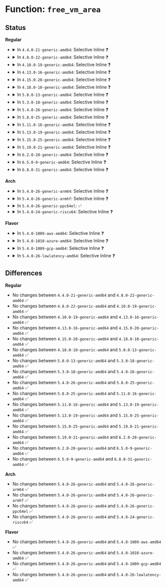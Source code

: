 # Function: <code>free_vm_area</code>

## Status
<b>Regular</b>
<ul>
<li>
<details>
<summary>In <code>4.4.0-21-generic-amd64</code>: Selective Inline ❓</summary>

```c
void free_vm_area(struct vm_struct * area)
```

```json
{
  "name": "free_vm_area",
  "collision_type": "Unique Global",
  "inline_type": "Selective",
  "funcs": [
    {
      "addr": 18446744071580741488,
      "name": "free_vm_area",
      "external": true,
      "loc": "mm/vmalloc.c:2266",
      "file": "mm/vmalloc.c",
      "inline": "not declared, inlined",
      "caller_inline": [],
      "caller_func": [
        "arch/x86/mm/ioremap.c:__ioremap_caller",
        "mm/vmalloc.c:alloc_vm_area",
        "mm/vmalloc.c:pcpu_free_vm_areas",
        "mm/zsmalloc.c:zs_unregister_cpu_notifier",
        "drivers/acpi/apei/ghes.c:ghes_exit",
        "drivers/xen/xenbus/xenbus_client.c:xenbus_unmap_ring_vfree_pv",
        "drivers/xen/xenbus/xenbus_client.c:xenbus_map_ring_valloc_pv"
      ]
    }
  ],
  "symbols": [
    {
      "addr": 18446744071580741488,
      "name": "free_vm_area",
      "section": ".text",
      "bind": "STB_GLOBAL",
      "size": 40
    }
  ]
}
```
</details>
</li>
<li>
<details>
<summary>In <code>4.8.0-22-generic-amd64</code>: Selective Inline ❓</summary>

```c
void free_vm_area(struct vm_struct * area)
```

```json
{
  "name": "free_vm_area",
  "collision_type": "Unique Global",
  "inline_type": "Selective",
  "funcs": [
    {
      "addr": 18446744071580860672,
      "name": "free_vm_area",
      "external": true,
      "loc": "mm/vmalloc.c:2287",
      "file": "mm/vmalloc.c",
      "inline": "not declared, inlined",
      "caller_inline": [],
      "caller_func": [
        "arch/x86/mm/ioremap.c:__ioremap_caller",
        "mm/vmalloc.c:pcpu_free_vm_areas",
        "mm/vmalloc.c:alloc_vm_area",
        "mm/zsmalloc.c:zs_unregister_cpu_notifier",
        "drivers/xen/xenbus/xenbus_client.c:xenbus_unmap_ring_vfree_pv",
        "drivers/xen/xenbus/xenbus_client.c:xenbus_map_ring_valloc_pv"
      ]
    }
  ],
  "symbols": [
    {
      "addr": 18446744071580860672,
      "name": "free_vm_area",
      "section": ".text",
      "bind": "STB_GLOBAL",
      "size": 40
    }
  ]
}
```
</details>
</li>
<li>
<details>
<summary>In <code>4.10.0-19-generic-amd64</code>: Selective Inline ❓</summary>

```c
void free_vm_area(struct vm_struct * area)
```

```json
{
  "name": "free_vm_area",
  "collision_type": "Unique Global",
  "inline_type": "Selective",
  "funcs": [
    {
      "addr": 18446744071580930880,
      "name": "free_vm_area",
      "external": true,
      "loc": "mm/vmalloc.c:2300",
      "file": "mm/vmalloc.c",
      "inline": "not declared, inlined",
      "caller_inline": [],
      "caller_func": [
        "arch/x86/mm/ioremap.c:__ioremap_caller",
        "mm/vmalloc.c:pcpu_free_vm_areas",
        "mm/vmalloc.c:alloc_vm_area",
        "mm/zsmalloc.c:zs_cpu_dead",
        "drivers/xen/xenbus/xenbus_client.c:xenbus_unmap_ring_vfree_pv",
        "drivers/xen/xenbus/xenbus_client.c:xenbus_map_ring_valloc_pv"
      ]
    }
  ],
  "symbols": [
    {
      "addr": 18446744071580930880,
      "name": "free_vm_area",
      "section": ".text",
      "bind": "STB_GLOBAL",
      "size": 40
    }
  ]
}
```
</details>
</li>
<li>
<details>
<summary>In <code>4.13.0-16-generic-amd64</code>: Selective Inline ❓</summary>

```c
void free_vm_area(struct vm_struct * area)
```

```json
{
  "name": "free_vm_area",
  "collision_type": "Unique Global",
  "inline_type": "Selective",
  "funcs": [
    {
      "addr": 18446744071580975136,
      "name": "free_vm_area",
      "external": true,
      "loc": "mm/vmalloc.c:2370",
      "file": "mm/vmalloc.c",
      "inline": "not declared, inlined",
      "caller_inline": [],
      "caller_func": [
        "arch/x86/mm/ioremap.c:__ioremap_caller",
        "mm/vmalloc.c:pcpu_free_vm_areas",
        "mm/vmalloc.c:alloc_vm_area",
        "mm/zsmalloc.c:zs_cpu_dead",
        "drivers/xen/xenbus/xenbus_client.c:xenbus_unmap_ring_vfree_pv",
        "drivers/xen/xenbus/xenbus_client.c:xenbus_map_ring_valloc_pv"
      ]
    }
  ],
  "symbols": [
    {
      "addr": 18446744071580975136,
      "name": "free_vm_area",
      "section": ".text",
      "bind": "STB_GLOBAL",
      "size": 40
    }
  ]
}
```
</details>
</li>
<li>
<details>
<summary>In <code>4.15.0-20-generic-amd64</code>: Selective Inline ❓</summary>

```c
void free_vm_area(struct vm_struct * area)
```

```json
{
  "name": "free_vm_area",
  "collision_type": "Unique Global",
  "inline_type": "Selective",
  "funcs": [
    {
      "addr": 18446744071581077760,
      "name": "free_vm_area",
      "external": true,
      "loc": "mm/vmalloc.c:2366",
      "file": "mm/vmalloc.c",
      "inline": "not declared, inlined",
      "caller_inline": [],
      "caller_func": [
        "arch/x86/xen/grant-table.c:arch_gnttab_init",
        "arch/x86/mm/ioremap.c:__ioremap_caller",
        "mm/vmalloc.c:pcpu_free_vm_areas",
        "mm/vmalloc.c:alloc_vm_area",
        "mm/zsmalloc.c:zs_cpu_dead",
        "drivers/xen/xenbus/xenbus_client.c:xenbus_unmap_ring_vfree_pv",
        "drivers/xen/xenbus/xenbus_client.c:xenbus_map_ring_valloc_pv"
      ]
    }
  ],
  "symbols": [
    {
      "addr": 18446744071581077760,
      "name": "free_vm_area",
      "section": ".text",
      "bind": "STB_GLOBAL",
      "size": 40
    }
  ]
}
```
</details>
</li>
<li>
<details>
<summary>In <code>4.18.0-10-generic-amd64</code>: Selective Inline ❓</summary>

```c
void free_vm_area(struct vm_struct * area)
```

```json
{
  "name": "free_vm_area",
  "collision_type": "Unique Global",
  "inline_type": "Selective",
  "funcs": [
    {
      "addr": 18446744071581216688,
      "name": "free_vm_area",
      "external": true,
      "loc": "mm/vmalloc.c:2353",
      "file": "mm/vmalloc.c",
      "inline": "not declared, inlined",
      "caller_inline": [],
      "caller_func": [
        "arch/x86/xen/grant-table.c:arch_gnttab_init",
        "arch/x86/mm/ioremap.c:__ioremap_caller",
        "mm/vmalloc.c:pcpu_free_vm_areas",
        "mm/vmalloc.c:alloc_vm_area",
        "mm/zsmalloc.c:zs_cpu_dead",
        "drivers/xen/xenbus/xenbus_client.c:xenbus_unmap_ring_vfree_pv",
        "drivers/xen/xenbus/xenbus_client.c:xenbus_map_ring_valloc_pv"
      ]
    }
  ],
  "symbols": [
    {
      "addr": 18446744071581216688,
      "name": "free_vm_area",
      "section": ".text",
      "bind": "STB_GLOBAL",
      "size": 40
    }
  ]
}
```
</details>
</li>
<li>
<details>
<summary>In <code>5.0.0-13-generic-amd64</code>: Selective Inline ❓</summary>

```c
void free_vm_area(struct vm_struct * area)
```

```json
{
  "name": "free_vm_area",
  "collision_type": "Unique Global",
  "inline_type": "Selective",
  "funcs": [
    {
      "addr": 18446744071581300416,
      "name": "free_vm_area",
      "external": true,
      "loc": "mm/vmalloc.c:2355",
      "file": "mm/vmalloc.c",
      "inline": "not declared, inlined",
      "caller_inline": [],
      "caller_func": [
        "arch/x86/xen/grant-table.c:arch_gnttab_init",
        "arch/x86/mm/ioremap.c:__ioremap_caller",
        "mm/vmalloc.c:pcpu_free_vm_areas",
        "mm/vmalloc.c:alloc_vm_area",
        "mm/zsmalloc.c:zs_cpu_dead",
        "drivers/xen/xenbus/xenbus_client.c:xenbus_unmap_ring_vfree_pv",
        "drivers/xen/xenbus/xenbus_client.c:xenbus_map_ring_valloc_pv"
      ]
    }
  ],
  "symbols": [
    {
      "addr": 18446744071581300416,
      "name": "free_vm_area",
      "section": ".text",
      "bind": "STB_GLOBAL",
      "size": 40
    }
  ]
}
```
</details>
</li>
<li>
<details>
<summary>In <code>5.3.0-18-generic-amd64</code>: Selective Inline ❓</summary>

```c
void free_vm_area(struct vm_struct * area)
```

```json
{
  "name": "free_vm_area",
  "collision_type": "Unique Global",
  "inline_type": "Selective",
  "funcs": [
    {
      "addr": 18446744071581373360,
      "name": "free_vm_area",
      "external": true,
      "loc": "mm/vmalloc.c:3106",
      "file": "mm/vmalloc.c",
      "inline": "not declared, inlined",
      "caller_inline": [],
      "caller_func": [
        "arch/x86/xen/grant-table.c:arch_gnttab_init",
        "arch/x86/mm/ioremap.c:__ioremap_caller",
        "mm/vmalloc.c:pcpu_free_vm_areas",
        "mm/vmalloc.c:alloc_vm_area",
        "mm/zsmalloc.c:zs_cpu_dead",
        "drivers/xen/xenbus/xenbus_client.c:xenbus_unmap_ring_vfree_pv",
        "drivers/xen/xenbus/xenbus_client.c:xenbus_map_ring_valloc_pv"
      ]
    }
  ],
  "symbols": [
    {
      "addr": 18446744071581373360,
      "name": "free_vm_area",
      "section": ".text",
      "bind": "STB_GLOBAL",
      "size": 42
    }
  ]
}
```
</details>
</li>
<li>
<details>
<summary>In <code>5.4.0-26-generic-amd64</code>: Selective Inline ❓</summary>

```c
void free_vm_area(struct vm_struct * area)
```

```json
{
  "name": "free_vm_area",
  "collision_type": "Unique Global",
  "inline_type": "Selective",
  "funcs": [
    {
      "addr": 18446744071581434608,
      "name": "free_vm_area",
      "external": true,
      "loc": "mm/vmalloc.c:3117",
      "file": "mm/vmalloc.c",
      "inline": "not declared, inlined",
      "caller_inline": [],
      "caller_func": [
        "arch/x86/xen/grant-table.c:arch_gnttab_init",
        "arch/x86/mm/ioremap.c:__ioremap_caller",
        "mm/vmalloc.c:pcpu_free_vm_areas",
        "mm/vmalloc.c:alloc_vm_area",
        "mm/zsmalloc.c:zs_cpu_dead",
        "drivers/xen/xenbus/xenbus_client.c:xenbus_unmap_ring_vfree_pv",
        "drivers/xen/xenbus/xenbus_client.c:xenbus_map_ring_valloc_pv"
      ]
    }
  ],
  "symbols": [
    {
      "addr": 18446744071581434608,
      "name": "free_vm_area",
      "section": ".text",
      "bind": "STB_GLOBAL",
      "size": 42
    }
  ]
}
```
</details>
</li>
<li>
<details>
<summary>In <code>5.8.0-25-generic-amd64</code>: Selective Inline ❓</summary>

```c
void free_vm_area(struct vm_struct * area)
```

```json
{
  "name": "free_vm_area",
  "collision_type": "Unique Global",
  "inline_type": "Selective",
  "funcs": [
    {
      "addr": 18446744071581649672,
      "name": "free_vm_area",
      "external": true,
      "loc": "mm/vmalloc.c:3117",
      "file": "mm/vmalloc.c",
      "inline": "not declared, inlined",
      "caller_inline": [
        "mm/vmalloc.c:pcpu_free_vm_areas",
        "mm/vmalloc.c:pcpu_free_vm_areas",
        "mm/vmalloc.c:alloc_vm_area",
        "mm/vmalloc.c:alloc_vm_area"
      ],
      "caller_func": [
        "arch/x86/xen/grant-table.c:arch_gnttab_init",
        "arch/x86/mm/ioremap.c:__ioremap_caller",
        "drivers/xen/xenbus/xenbus_client.c:xenbus_unmap_ring_pv",
        "drivers/xen/xenbus/xenbus_client.c:xenbus_map_ring_pv"
      ]
    }
  ],
  "symbols": [
    {
      "addr": 18446744071581647200,
      "name": "free_vm_area",
      "section": ".text",
      "bind": "STB_GLOBAL",
      "size": 44
    }
  ]
}
```
</details>
</li>
<li>
<details>
<summary>In <code>5.11.0-16-generic-amd64</code>: Selective Inline ❓</summary>

```c
void free_vm_area(struct vm_struct * area)
```

```json
{
  "name": "free_vm_area",
  "collision_type": "Unique Global",
  "inline_type": "Selective",
  "funcs": [
    {
      "addr": 18446744071581696056,
      "name": "free_vm_area",
      "external": true,
      "loc": "mm/vmalloc.c:3102",
      "file": "mm/vmalloc.c",
      "inline": "not declared, inlined",
      "caller_inline": [
        "mm/vmalloc.c:pcpu_free_vm_areas",
        "mm/vmalloc.c:pcpu_free_vm_areas",
        "mm/vmalloc.c:__vmalloc_area_node",
        "mm/vmalloc.c:__vmalloc_area_node",
        "mm/vmalloc.c:vmap_pfn",
        "mm/vmalloc.c:vmap_pfn"
      ],
      "caller_func": [
        "arch/x86/xen/grant-table.c:arch_gnttab_init",
        "arch/x86/xen/grant-table.c:arch_gnttab_valloc",
        "arch/x86/mm/ioremap.c:__ioremap_caller",
        "drivers/xen/xenbus/xenbus_client.c:xenbus_unmap_ring_pv",
        "drivers/xen/xenbus/xenbus_client.c:xenbus_map_ring_pv"
      ]
    }
  ],
  "symbols": [
    {
      "addr": 18446744071581693632,
      "name": "free_vm_area",
      "section": ".text",
      "bind": "STB_GLOBAL",
      "size": 44
    }
  ]
}
```
</details>
</li>
<li>
<details>
<summary>In <code>5.13.0-19-generic-amd64</code>: Selective Inline ❓</summary>

```c
void free_vm_area(struct vm_struct * area)
```

```json
{
  "name": "free_vm_area",
  "collision_type": "Unique Global",
  "inline_type": "Selective",
  "funcs": [
    {
      "addr": 18446744071581719544,
      "name": "free_vm_area",
      "external": true,
      "loc": "mm/vmalloc.c:3354",
      "file": "mm/vmalloc.c",
      "inline": "not declared, inlined",
      "caller_inline": [
        "mm/vmalloc.c:pcpu_free_vm_areas",
        "mm/vmalloc.c:pcpu_free_vm_areas",
        "mm/vmalloc.c:vmap_pfn",
        "mm/vmalloc.c:vmap_pfn"
      ],
      "caller_func": [
        "arch/x86/xen/grant-table.c:arch_gnttab_init",
        "arch/x86/xen/grant-table.c:arch_gnttab_valloc",
        "arch/x86/mm/ioremap.c:__ioremap_caller",
        "drivers/xen/xenbus/xenbus_client.c:xenbus_unmap_ring_pv",
        "drivers/xen/xenbus/xenbus_client.c:xenbus_map_ring_pv"
      ]
    }
  ],
  "symbols": [
    {
      "addr": 18446744071581716368,
      "name": "free_vm_area",
      "section": ".text",
      "bind": "STB_GLOBAL",
      "size": 44
    }
  ]
}
```
</details>
</li>
<li>
<details>
<summary>In <code>5.15.0-25-generic-amd64</code>: Selective Inline ❓</summary>

```c
void free_vm_area(struct vm_struct * area)
```

```json
{
  "name": "free_vm_area",
  "collision_type": "Unique Global",
  "inline_type": "Selective",
  "funcs": [
    {
      "addr": 18446744071581991880,
      "name": "free_vm_area",
      "external": true,
      "loc": "mm/vmalloc.c:3465",
      "file": "mm/vmalloc.c",
      "inline": "not declared, inlined",
      "caller_inline": [
        "mm/vmalloc.c:pcpu_free_vm_areas",
        "mm/vmalloc.c:vmap_pfn"
      ],
      "caller_func": [
        "arch/x86/xen/grant-table.c:arch_gnttab_init",
        "arch/x86/xen/grant-table.c:arch_gnttab_valloc",
        "arch/x86/mm/ioremap.c:__ioremap_caller",
        "drivers/xen/xenbus/xenbus_client.c:xenbus_unmap_ring_pv",
        "drivers/xen/xenbus/xenbus_client.c:xenbus_map_ring_pv"
      ]
    }
  ],
  "symbols": [
    {
      "addr": 18446744071581988608,
      "name": "free_vm_area",
      "section": ".text",
      "bind": "STB_GLOBAL",
      "size": 44
    }
  ]
}
```
</details>
</li>
<li>
<details>
<summary>In <code>5.19.0-21-generic-amd64</code>: Selective Inline ❓</summary>

```c
void free_vm_area(struct vm_struct * area)
```

```json
{
  "name": "free_vm_area",
  "collision_type": "Unique Global",
  "inline_type": "Selective",
  "funcs": [
    {
      "addr": 18446744071582414632,
      "name": "free_vm_area",
      "external": true,
      "loc": "mm/vmalloc.c:3627",
      "file": "mm/vmalloc.c",
      "inline": "not declared, inlined",
      "caller_inline": [
        "mm/vmalloc.c:pcpu_free_vm_areas",
        "mm/vmalloc.c:__vmalloc_area_node",
        "mm/vmalloc.c:vmap_pfn"
      ],
      "caller_func": [
        "arch/x86/xen/grant-table.c:arch_gnttab_init",
        "arch/x86/xen/grant-table.c:arch_gnttab_valloc",
        "arch/x86/mm/ioremap.c:__ioremap_caller",
        "drivers/xen/xenbus/xenbus_client.c:xenbus_unmap_ring_pv",
        "drivers/xen/xenbus/xenbus_client.c:xenbus_map_ring_pv"
      ]
    }
  ],
  "symbols": [
    {
      "addr": 18446744071582410880,
      "name": "free_vm_area",
      "section": ".text",
      "bind": "STB_GLOBAL",
      "size": 51
    }
  ]
}
```
</details>
</li>
<li>
<details>
<summary>In <code>6.2.0-20-generic-amd64</code>: Selective Inline ❓</summary>

```c
void free_vm_area(struct vm_struct * area)
```

```json
{
  "name": "free_vm_area",
  "collision_type": "Unique Global",
  "inline_type": "Selective",
  "funcs": [
    {
      "addr": 18446744071582922392,
      "name": "free_vm_area",
      "external": true,
      "loc": "mm/vmalloc.c:3689",
      "file": "mm/vmalloc.c",
      "inline": "not declared, inlined",
      "caller_inline": [
        "mm/vmalloc.c:pcpu_free_vm_areas",
        "mm/vmalloc.c:__vmalloc_area_node",
        "mm/vmalloc.c:vmap_pfn"
      ],
      "caller_func": [
        "arch/x86/xen/grant-table.c:arch_gnttab_init",
        "arch/x86/xen/grant-table.c:arch_gnttab_valloc",
        "arch/x86/mm/ioremap.c:__ioremap_caller",
        "drivers/xen/xenbus/xenbus_client.c:xenbus_unmap_ring_pv",
        "drivers/xen/xenbus/xenbus_client.c:xenbus_map_ring_pv"
      ]
    }
  ],
  "symbols": [
    {
      "addr": 18446744071582917872,
      "name": "free_vm_area",
      "section": ".text",
      "bind": "STB_GLOBAL",
      "size": 51
    }
  ]
}
```
</details>
</li>
<li>
<details>
<summary>In <code>6.5.0-9-generic-amd64</code>: Selective Inline ❓</summary>

```c
void free_vm_area(struct vm_struct * area)
```

```json
{
  "name": "free_vm_area",
  "collision_type": "Unique Global",
  "inline_type": "Selective",
  "funcs": [
    {
      "addr": 18446744071583138760,
      "name": "free_vm_area",
      "external": true,
      "loc": "mm/vmalloc.c:3922",
      "file": "mm/vmalloc.c",
      "inline": "not declared, inlined",
      "caller_inline": [
        "mm/vmalloc.c:pcpu_free_vm_areas",
        "mm/vmalloc.c:__vmalloc_area_node",
        "mm/vmalloc.c:vmap_pfn"
      ],
      "caller_func": [
        "arch/x86/xen/grant-table.c:arch_gnttab_init",
        "arch/x86/xen/grant-table.c:arch_gnttab_valloc",
        "arch/x86/mm/ioremap.c:__ioremap_caller",
        "drivers/xen/xenbus/xenbus_client.c:xenbus_unmap_ring_pv",
        "drivers/xen/xenbus/xenbus_client.c:xenbus_map_ring_pv"
      ]
    }
  ],
  "symbols": [
    {
      "addr": 18446744071583133056,
      "name": "free_vm_area",
      "section": ".text",
      "bind": "STB_GLOBAL",
      "size": 51
    }
  ]
}
```
</details>
</li>
<li>
<details>
<summary>In <code>6.8.0-31-generic-amd64</code>: Selective Inline ❓</summary>

```c
void free_vm_area(struct vm_struct * area)
```

```json
{
  "name": "free_vm_area",
  "collision_type": "Unique Global",
  "inline_type": "Selective",
  "funcs": [
    {
      "addr": 18446744071583321880,
      "name": "free_vm_area",
      "external": true,
      "loc": "mm/vmalloc.c:3922",
      "file": "mm/vmalloc.c",
      "inline": "not declared, inlined",
      "caller_inline": [
        "mm/vmalloc.c:pcpu_free_vm_areas",
        "mm/vmalloc.c:__vmalloc_area_node",
        "mm/vmalloc.c:vmap_pfn"
      ],
      "caller_func": [
        "arch/x86/xen/grant-table.c:arch_gnttab_init",
        "arch/x86/xen/grant-table.c:arch_gnttab_valloc",
        "arch/x86/mm/ioremap.c:__ioremap_caller",
        "drivers/xen/xenbus/xenbus_client.c:xenbus_unmap_ring_pv",
        "drivers/xen/xenbus/xenbus_client.c:xenbus_map_ring_pv"
      ]
    }
  ],
  "symbols": [
    {
      "addr": 18446744071583316048,
      "name": "free_vm_area",
      "section": ".text",
      "bind": "STB_GLOBAL",
      "size": 51
    }
  ]
}
```
</details>
</li>
</ul>
<b>Arch</b>
<ul>
<li>
<details>
<summary>In <code>5.4.0-26-generic-arm64</code>: Selective Inline ❓</summary>

```c
void free_vm_area(struct vm_struct * area)
```

```json
{
  "name": "free_vm_area",
  "collision_type": "Unique Global",
  "inline_type": "Selective",
  "funcs": [
    {
      "addr": 18446603336492837528,
      "name": "free_vm_area",
      "external": true,
      "loc": "mm/vmalloc.c:3117",
      "file": "mm/vmalloc.c",
      "inline": "not declared, inlined",
      "caller_inline": [],
      "caller_func": [
        "mm/vmalloc.c:pcpu_free_vm_areas",
        "mm/vmalloc.c:alloc_vm_area",
        "mm/zsmalloc.c:zs_cpu_dead"
      ]
    }
  ],
  "symbols": [
    {
      "addr": 18446603336492837528,
      "name": "free_vm_area",
      "section": ".text",
      "bind": "STB_GLOBAL",
      "size": 60
    }
  ]
}
```
</details>
</li>
<li>
<details>
<summary>In <code>5.4.0-26-generic-armhf</code>: Selective Inline ❓</summary>

```c
void free_vm_area(struct vm_struct * area)
```

```json
{
  "name": "free_vm_area",
  "collision_type": "Unique Global",
  "inline_type": "Selective",
  "funcs": [
    {
      "addr": 3226641400,
      "name": "free_vm_area",
      "external": true,
      "loc": "mm/vmalloc.c:3117",
      "file": "mm/vmalloc.c",
      "inline": "not declared, inlined",
      "caller_inline": [],
      "caller_func": [
        "mm/vmalloc.c:pcpu_free_vm_areas",
        "mm/vmalloc.c:alloc_vm_area",
        "mm/zsmalloc.c:zs_cpu_dead"
      ]
    }
  ],
  "symbols": [
    {
      "addr": 3226641400,
      "name": "free_vm_area",
      "section": ".text",
      "bind": "STB_GLOBAL",
      "size": 52
    }
  ]
}
```
</details>
</li>
<li>
<details>
<summary>In <code>5.4.0-26-generic-ppc64el</code>: ✅</summary>

```c
void free_vm_area(struct vm_struct * area)
```

```json
{
  "name": "free_vm_area",
  "collision_type": "Unique Global",
  "inline_type": "No",
  "funcs": [
    {
      "addr": 13835058055286225520,
      "name": "free_vm_area",
      "external": true,
      "loc": "mm/vmalloc.c:3117",
      "file": "mm/vmalloc.c",
      "inline": "seen, unknown",
      "caller_inline": [],
      "caller_func": [
        "arch/powerpc/mm/ioremap.c:do_ioremap",
        "mm/vmalloc.c:pcpu_free_vm_areas",
        "mm/vmalloc.c:alloc_vm_area",
        "mm/zsmalloc.c:zs_cpu_dead"
      ]
    }
  ],
  "symbols": [
    {
      "addr": 13835058055286225520,
      "name": "free_vm_area",
      "section": ".text",
      "bind": "STB_GLOBAL",
      "size": 92
    }
  ]
}
```
</details>
</li>
<li>
<details>
<summary>In <code>5.4.0-24-generic-riscv64</code>: Selective Inline ❓</summary>

```c
void free_vm_area(struct vm_struct * area)
```

```json
{
  "name": "free_vm_area",
  "collision_type": "Unique Global",
  "inline_type": "Selective",
  "funcs": [
    {
      "addr": 18446743936272790614,
      "name": "free_vm_area",
      "external": true,
      "loc": "mm/vmalloc.c:3117",
      "file": "mm/vmalloc.c",
      "inline": "not declared, inlined",
      "caller_inline": [],
      "caller_func": [
        "arch/riscv/mm/ioremap.c:ioremap",
        "mm/vmalloc.c:pcpu_free_vm_areas",
        "mm/vmalloc.c:alloc_vm_area"
      ]
    }
  ],
  "symbols": [
    {
      "addr": 18446743936272790614,
      "name": "free_vm_area",
      "section": ".text",
      "bind": "STB_GLOBAL",
      "size": 56
    }
  ]
}
```
</details>
</li>
</ul>
<b>Flavor</b>
<ul>
<li>
<details>
<summary>In <code>5.4.0-1009-aws-amd64</code>: Selective Inline ❓</summary>

```c
void free_vm_area(struct vm_struct * area)
```

```json
{
  "name": "free_vm_area",
  "collision_type": "Unique Global",
  "inline_type": "Selective",
  "funcs": [
    {
      "addr": 18446744071581403456,
      "name": "free_vm_area",
      "external": true,
      "loc": "mm/vmalloc.c:3117",
      "file": "mm/vmalloc.c",
      "inline": "not declared, inlined",
      "caller_inline": [],
      "caller_func": [
        "arch/x86/xen/grant-table.c:arch_gnttab_init",
        "arch/x86/mm/ioremap.c:__ioremap_caller",
        "mm/vmalloc.c:pcpu_free_vm_areas",
        "mm/vmalloc.c:alloc_vm_area",
        "mm/zsmalloc.c:zs_cpu_dead",
        "drivers/xen/xenbus/xenbus_client.c:xenbus_unmap_ring_vfree_pv",
        "drivers/xen/xenbus/xenbus_client.c:xenbus_map_ring_valloc_pv"
      ]
    }
  ],
  "symbols": [
    {
      "addr": 18446744071581403456,
      "name": "free_vm_area",
      "section": ".text",
      "bind": "STB_GLOBAL",
      "size": 42
    }
  ]
}
```
</details>
</li>
<li>
<details>
<summary>In <code>5.4.0-1010-azure-amd64</code>: Selective Inline ❓</summary>

```c
void free_vm_area(struct vm_struct * area)
```

```json
{
  "name": "free_vm_area",
  "collision_type": "Unique Global",
  "inline_type": "Selective",
  "funcs": [
    {
      "addr": 18446744071581345968,
      "name": "free_vm_area",
      "external": true,
      "loc": "mm/vmalloc.c:3117",
      "file": "mm/vmalloc.c",
      "inline": "not declared, inlined",
      "caller_inline": [],
      "caller_func": [
        "arch/x86/mm/ioremap.c:__ioremap_caller",
        "mm/vmalloc.c:pcpu_free_vm_areas",
        "mm/vmalloc.c:alloc_vm_area",
        "mm/zsmalloc.c:zs_cpu_dead"
      ]
    }
  ],
  "symbols": [
    {
      "addr": 18446744071581345968,
      "name": "free_vm_area",
      "section": ".text",
      "bind": "STB_GLOBAL",
      "size": 42
    }
  ]
}
```
</details>
</li>
<li>
<details>
<summary>In <code>5.4.0-1009-gcp-amd64</code>: Selective Inline ❓</summary>

```c
void free_vm_area(struct vm_struct * area)
```

```json
{
  "name": "free_vm_area",
  "collision_type": "Unique Global",
  "inline_type": "Selective",
  "funcs": [
    {
      "addr": 18446744071581394656,
      "name": "free_vm_area",
      "external": true,
      "loc": "mm/vmalloc.c:3117",
      "file": "mm/vmalloc.c",
      "inline": "not declared, inlined",
      "caller_inline": [],
      "caller_func": [
        "arch/x86/xen/grant-table.c:arch_gnttab_init",
        "arch/x86/mm/ioremap.c:__ioremap_caller",
        "mm/vmalloc.c:pcpu_free_vm_areas",
        "mm/vmalloc.c:alloc_vm_area",
        "mm/zsmalloc.c:zs_cpu_dead",
        "drivers/xen/xenbus/xenbus_client.c:xenbus_unmap_ring_vfree_pv",
        "drivers/xen/xenbus/xenbus_client.c:xenbus_map_ring_valloc_pv"
      ]
    }
  ],
  "symbols": [
    {
      "addr": 18446744071581394656,
      "name": "free_vm_area",
      "section": ".text",
      "bind": "STB_GLOBAL",
      "size": 42
    }
  ]
}
```
</details>
</li>
<li>
<details>
<summary>In <code>5.4.0-26-lowlatency-amd64</code>: Selective Inline ❓</summary>

```c
void free_vm_area(struct vm_struct * area)
```

```json
{
  "name": "free_vm_area",
  "collision_type": "Unique Global",
  "inline_type": "Selective",
  "funcs": [
    {
      "addr": 18446744071581458608,
      "name": "free_vm_area",
      "external": true,
      "loc": "mm/vmalloc.c:3117",
      "file": "mm/vmalloc.c",
      "inline": "not declared, inlined",
      "caller_inline": [],
      "caller_func": [
        "arch/x86/xen/grant-table.c:arch_gnttab_init",
        "arch/x86/mm/ioremap.c:__ioremap_caller",
        "mm/vmalloc.c:pcpu_free_vm_areas",
        "mm/vmalloc.c:alloc_vm_area",
        "mm/zsmalloc.c:zs_cpu_dead",
        "drivers/xen/xenbus/xenbus_client.c:xenbus_unmap_ring_vfree_pv",
        "drivers/xen/xenbus/xenbus_client.c:xenbus_map_ring_valloc_pv"
      ]
    }
  ],
  "symbols": [
    {
      "addr": 18446744071581458608,
      "name": "free_vm_area",
      "section": ".text",
      "bind": "STB_GLOBAL",
      "size": 42
    }
  ]
}
```
</details>
</li>
</ul>

## Differences
<b>Regular</b>
<ul>
<li>
No changes between <code>4.4.0-21-generic-amd64</code> and <code>4.8.0-22-generic-amd64</code> ✅
</li>
<li>
No changes between <code>4.8.0-22-generic-amd64</code> and <code>4.10.0-19-generic-amd64</code> ✅
</li>
<li>
No changes between <code>4.10.0-19-generic-amd64</code> and <code>4.13.0-16-generic-amd64</code> ✅
</li>
<li>
No changes between <code>4.13.0-16-generic-amd64</code> and <code>4.15.0-20-generic-amd64</code> ✅
</li>
<li>
No changes between <code>4.15.0-20-generic-amd64</code> and <code>4.18.0-10-generic-amd64</code> ✅
</li>
<li>
No changes between <code>4.18.0-10-generic-amd64</code> and <code>5.0.0-13-generic-amd64</code> ✅
</li>
<li>
No changes between <code>5.0.0-13-generic-amd64</code> and <code>5.3.0-18-generic-amd64</code> ✅
</li>
<li>
No changes between <code>5.3.0-18-generic-amd64</code> and <code>5.4.0-26-generic-amd64</code> ✅
</li>
<li>
No changes between <code>5.4.0-26-generic-amd64</code> and <code>5.8.0-25-generic-amd64</code> ✅
</li>
<li>
No changes between <code>5.8.0-25-generic-amd64</code> and <code>5.11.0-16-generic-amd64</code> ✅
</li>
<li>
No changes between <code>5.11.0-16-generic-amd64</code> and <code>5.13.0-19-generic-amd64</code> ✅
</li>
<li>
No changes between <code>5.13.0-19-generic-amd64</code> and <code>5.15.0-25-generic-amd64</code> ✅
</li>
<li>
No changes between <code>5.15.0-25-generic-amd64</code> and <code>5.19.0-21-generic-amd64</code> ✅
</li>
<li>
No changes between <code>5.19.0-21-generic-amd64</code> and <code>6.2.0-20-generic-amd64</code> ✅
</li>
<li>
No changes between <code>6.2.0-20-generic-amd64</code> and <code>6.5.0-9-generic-amd64</code> ✅
</li>
<li>
No changes between <code>6.5.0-9-generic-amd64</code> and <code>6.8.0-31-generic-amd64</code> ✅
</li>
</ul>
<b>Arch</b>
<ul>
<li>
No changes between <code>5.4.0-26-generic-amd64</code> and <code>5.4.0-26-generic-arm64</code> ✅
</li>
<li>
No changes between <code>5.4.0-26-generic-amd64</code> and <code>5.4.0-26-generic-armhf</code> ✅
</li>
<li>
No changes between <code>5.4.0-26-generic-amd64</code> and <code>5.4.0-26-generic-ppc64el</code> ✅
</li>
<li>
No changes between <code>5.4.0-26-generic-amd64</code> and <code>5.4.0-24-generic-riscv64</code> ✅
</li>
</ul>
<b>Flavor</b>
<ul>
<li>
No changes between <code>5.4.0-26-generic-amd64</code> and <code>5.4.0-1009-aws-amd64</code> ✅
</li>
<li>
No changes between <code>5.4.0-26-generic-amd64</code> and <code>5.4.0-1010-azure-amd64</code> ✅
</li>
<li>
No changes between <code>5.4.0-26-generic-amd64</code> and <code>5.4.0-1009-gcp-amd64</code> ✅
</li>
<li>
No changes between <code>5.4.0-26-generic-amd64</code> and <code>5.4.0-26-lowlatency-amd64</code> ✅
</li>
</ul>
